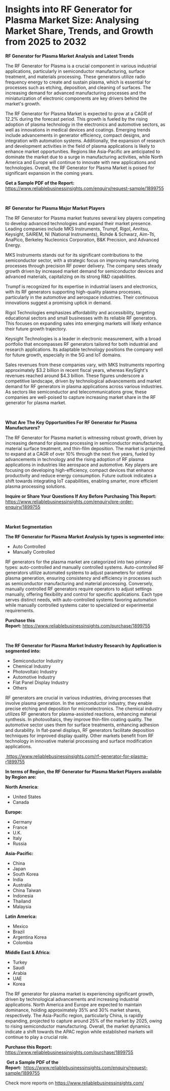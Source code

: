 <p><h1>Insights into RF Generator for Plasma Market Size: Analysing Market Share, Trends, and Growth from 2025 to 2032</h1></p><p><strong>RF Generator for Plasma Market Analysis and Latest Trends</strong></p>
<p><p>The RF Generator for Plasma is a crucial component in various industrial applications, particularly in semiconductor manufacturing, surface treatment, and materials processing. These generators utilize radio frequency energy to create and sustain plasma, which is essential for processes such as etching, deposition, and cleaning of surfaces. The increasing demand for advanced manufacturing processes and the miniaturization of electronic components are key drivers behind the market's growth.</p><p>The RF Generator for Plasma Market is expected to grow at a CAGR of 12.2% during the forecast period. This growth is fueled by the rising adoption of plasma technology in the electronics and automotive sectors, as well as innovations in medical devices and coatings. Emerging trends include advancements in generator efficiency, compact designs, and integration with automation systems. Additionally, the expansion of research and development activities in the field of plasma applications is likely to enhance market opportunities. Regions like Asia-Pacific are anticipated to dominate the market due to a surge in manufacturing activities, while North America and Europe will continue to innovate with new applications and technologies. Overall, the RF Generator for Plasma Market is poised for significant expansion in the coming years.</p></p>
<p><strong>Get a Sample PDF of the Report:&nbsp;</strong> <a href="https://www.reliablebusinessinsights.com/enquiry/request-sample/1899755?utm_campaign=2533&utm_medium=2&utm_source=Github&utm_content=ia&utm_term=20022025&utm_id=rf-generator-for-plasma">https://www.reliablebusinessinsights.com/enquiry/request-sample/1899755</a></p>
<p>&nbsp;</p>
<p><strong>RF Generator for Plasma Major Market Players</strong></p>
<p><p>The RF Generator for Plasma market features several key players competing to develop advanced technologies and expand their market presence. Leading companies include MKS Instruments, Trumpf, Rigol, Anritsu, Keysight, SAIREM, NI (National Instruments), Rohde & Schwarz, Aim-Tti, AnaPico, Berkeley Nucleonics Corporation, B&K Precision, and Advanced Energy.</p><p>MKS Instruments stands out for its significant contributions to the semiconductor sector, with a strategic focus on improving manufacturing processes through precision RF power delivery. The company sees steady growth driven by increased market demand for semiconductor devices and advanced materials, capitalizing on its strong R&D capabilities.</p><p>Trumpf is recognized for its expertise in industrial lasers and electronics, with its RF generators supporting high-quality plasma processes, particularly in the automotive and aerospace industries. Their continuous innovations suggest a promising uptick in demand.</p><p>Rigol Technologies emphasizes affordability and accessibility, targeting educational sectors and small businesses with its reliable RF generators. This focuses on expanding sales into emerging markets will likely enhance their future growth trajectory.</p><p>Keysight Technologies is a leader in electronic measurement, with a broad portfolio that encompasses RF generators tailored for both industrial and research applications. Its adaptable technology positions the company well for future growth, especially in the 5G and IoT domains.</p><p>Sales revenues from these companies vary, with MKS Instruments reporting approximately $3.2 billion in recent fiscal years, whereas KeySight's revenues reached around $4.3 billion. These figures underscore a competitive landscape, driven by technological advancements and market demand for RF generators in plasma applications across various industries. As sectors like semiconductor and telecommunications grow, these companies are well-poised to capture increasing market share in the RF generator for plasma market.</p></p>
<p>&nbsp;</p>
<p><strong>What Are The Key Opportunities For RF Generator for Plasma Manufacturers?</strong></p>
<p><p>The RF Generator for Plasma market is witnessing robust growth, driven by increasing demand for plasma processing in semiconductor manufacturing, material surface treatment, and thin-film deposition. The market is projected to expand at a CAGR of over 10% through the next five years, fueled by advancements in technology and the rising adoption of RF plasma applications in industries like aerospace and automotive. Key players are focusing on developing high-efficiency, compact devices that enhance productivity and reduce energy consumption. Future outlook indicates a shift towards integrating IoT capabilities, enabling smarter, more efficient plasma processing solutions.</p></p>
<p><strong>Inquire or Share Your Questions If Any Before Purchasing This Report:</strong> <a href="https://www.reliablebusinessinsights.com/enquiry/pre-order-enquiry/1899755?utm_campaign=2533&utm_medium=2&utm_source=Github&utm_content=ia&utm_term=20022025&utm_id=rf-generator-for-plasma">https://www.reliablebusinessinsights.com/enquiry/pre-order-enquiry/1899755</a></p>
<p>&nbsp;</p>
<p><strong>Market Segmentation</strong></p>
<p><strong>The RF Generator for Plasma Market Analysis by types is segmented into:</strong></p>
<p><ul><li>Auto Controlled</li><li>Manually Controlled</li></ul></p>
<p><p>RF generators for the plasma market are categorized into two primary types: auto-controlled and manually controlled systems. Auto-controlled RF generators utilize automated systems to adjust parameters for optimal plasma generation, ensuring consistency and efficiency in processes such as semiconductor manufacturing and material processing. Conversely, manually controlled RF generators require operators to adjust settings manually, offering flexibility and control for specific applications. Each type serves distinct needs, with auto-controlled systems favoring automation while manually controlled systems cater to specialized or experimental requirements.</p></p>
<p><strong>Purchase this Report:&nbsp;</strong><a href="https://www.reliablebusinessinsights.com/purchase/1899755?utm_campaign=2533&utm_medium=2&utm_source=Github&utm_content=ia&utm_term=20022025&utm_id=rf-generator-for-plasma">https://www.reliablebusinessinsights.com/purchase/1899755</a></p>
<p>&nbsp;</p>
<p><strong>The RF Generator for Plasma Market Industry Research by Application is segmented into:</strong></p>
<p><ul><li>Semiconductor Industry</li><li>Chemical Industry</li><li>Photovoltaic Industry</li><li>Automotive Industry</li><li>Flat Panel Display Industry</li><li>Others</li></ul></p>
<p><p>RF generators are crucial in various industries, driving processes that involve plasma generation. In the semiconductor industry, they enable precise etching and deposition for microelectronics. The chemical industry utilizes RF generators for plasma-assisted reactions, enhancing material synthesis. In photovoltaics, they improve thin-film coating quality. The automotive sector uses them for surface treatments, enhancing adhesion and durability. In flat-panel displays, RF generators facilitate deposition techniques for improved display quality. Other markets benefit from RF technology in innovative material processing and surface modification applications.</p></p>
<p><a href="https://www.reliablebusinessinsights.com/rf-generator-for-plasma-r1899755?utm_campaign=2533&utm_medium=2&utm_source=Github&utm_content=ia&utm_term=20022025&utm_id=rf-generator-for-plasma">&nbsp;https://www.reliablebusinessinsights.com/rf-generator-for-plasma-r1899755</a></p>
<p><strong>In terms of Region, the RF Generator for Plasma Market Players available by Region are:</strong></p>
<p>
    <p> <strong> North America: </strong>
        <ul>
            <li>United States</li>
            <li>Canada</li>
        </ul>
        </p> 
    <p> <strong> Europe: </strong>
        <ul>
            <li>Germany</li>
            <li>France</li>
            <li>U.K.</li>
            <li>Italy</li>
            <li>Russia</li>
        </ul>
        </p> 
    <p> <strong> Asia-Pacific: </strong>
        <ul>
            <li>China</li>
            <li>Japan</li>
            <li>South Korea</li>
            <li>India</li>
            <li>Australia</li>
            <li>China Taiwan</li>
            <li>Indonesia</li>
            <li>Thailand</li>
            <li>Malaysia</li>
        </ul>
        </p> 
    <p> <strong> Latin America: </strong>
        <ul>
            <li>Mexico</li>
            <li>Brazil</li>
            <li>Argentina Korea</li>
            <li>Colombia</li>
        </ul>
        </p> 
    <p> <strong> Middle East & Africa: </strong>
        <ul>
            <li>Turkey</li>
            <li>Saudi</li>
            <li>Arabia</li>
            <li>UAE</li>
            <li>Korea</li>
        </ul>
    </p>
    </p>
<p><p>The RF generator for plasma market is experiencing significant growth, driven by technological advancements and increasing industrial applications. North America and Europe are expected to maintain dominance, holding approximately 35% and 30% market shares, respectively. The Asia-Pacific region, particularly China, is rapidly expanding, projected to capture around 25% of the market by 2025, owing to rising semiconductor manufacturing. Overall, the market dynamics indicate a shift towards the APAC region while established markets will continue to play a crucial role.</p></p>
<p><strong>Purchase this Report: </strong><a href="https://www.reliablebusinessinsights.com/purchase/1899755?utm_campaign=2533&utm_medium=2&utm_source=Github&utm_content=ia&utm_term=20022025&utm_id=rf-generator-for-plasma">https://www.reliablebusinessinsights.com/purchase/1899755</a></p>
<p>&nbsp;<strong>Get a Sample PDF of the Report:&nbsp;&nbsp;</strong><a href="https://www.reliablebusinessinsights.com/enquiry/request-sample/1899755?utm_campaign=2533&utm_medium=2&utm_source=Github&utm_content=ia&utm_term=20022025&utm_id=rf-generator-for-plasma">https://www.reliablebusinessinsights.com/enquiry/request-sample/1899755</a></p>
<p><strong></strong></p>
<p>Check more reports on <a href="https://www.reliablebusinessinsights.com/?utm_campaign=2533&utm_medium=2&utm_source=Github&utm_content=ia&utm_term=20022025&utm_id=rf-generator-for-plasma">https://www.reliablebusinessinsights.com/</a></p>